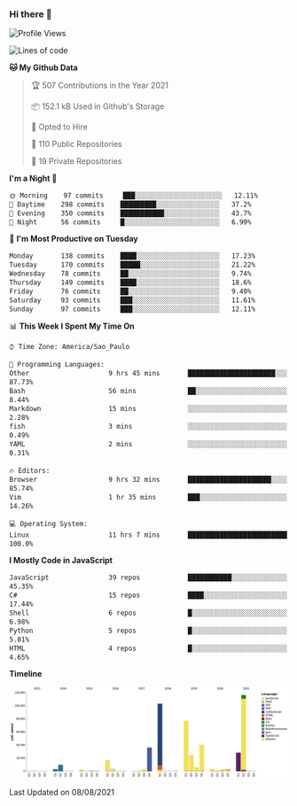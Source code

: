 ### Hi there 👋

<!--START_SECTION:waka-->
![Profile Views](http://img.shields.io/badge/Profile%20Views-30-blue)

![Lines of code](https://img.shields.io/badge/From%20Hello%20World%20I%27ve%20Written-485956%20lines%20of%20code-blue)

**🐱 My Github Data** 

> 🏆 507 Contributions in the Year 2021
 > 
> 📦 152.1 kB Used in Github's Storage 
 > 
> 💼 Opted to Hire
 > 
> 📜 110 Public Repositories 
 > 
> 🔑 19 Private Repositories  
 > 
**I'm a Night 🦉** 

```text
🌞 Morning    97 commits     ███░░░░░░░░░░░░░░░░░░░░░░   12.11% 
🌆 Daytime    298 commits    █████████░░░░░░░░░░░░░░░░   37.2% 
🌃 Evening    350 commits    ███████████░░░░░░░░░░░░░░   43.7% 
🌙 Night      56 commits     █░░░░░░░░░░░░░░░░░░░░░░░░   6.99%

```
📅 **I'm Most Productive on Tuesday** 

```text
Monday       138 commits    ████░░░░░░░░░░░░░░░░░░░░░   17.23% 
Tuesday      170 commits    █████░░░░░░░░░░░░░░░░░░░░   21.22% 
Wednesday    78 commits     ██░░░░░░░░░░░░░░░░░░░░░░░   9.74% 
Thursday     149 commits    ████░░░░░░░░░░░░░░░░░░░░░   18.6% 
Friday       76 commits     ██░░░░░░░░░░░░░░░░░░░░░░░   9.49% 
Saturday     93 commits     ███░░░░░░░░░░░░░░░░░░░░░░   11.61% 
Sunday       97 commits     ███░░░░░░░░░░░░░░░░░░░░░░   12.11%

```


📊 **This Week I Spent My Time On** 

```text
⌚︎ Time Zone: America/Sao_Paulo

💬 Programming Languages: 
Other                    9 hrs 45 mins       ██████████████████████░░░   87.73% 
Bash                     56 mins             ██░░░░░░░░░░░░░░░░░░░░░░░   8.44% 
Markdown                 15 mins             ░░░░░░░░░░░░░░░░░░░░░░░░░   2.28% 
fish                     3 mins              ░░░░░░░░░░░░░░░░░░░░░░░░░   0.49% 
YAML                     2 mins              ░░░░░░░░░░░░░░░░░░░░░░░░░   0.31%

🔥 Editors: 
Browser                  9 hrs 32 mins       █████████████████████░░░░   85.74% 
Vim                      1 hr 35 mins        ███░░░░░░░░░░░░░░░░░░░░░░   14.26%

💻 Operating System: 
Linux                    11 hrs 7 mins       █████████████████████████   100.0%

```

**I Mostly Code in JavaScript** 

```text
JavaScript               39 repos            ███████████░░░░░░░░░░░░░░   45.35% 
C#                       15 repos            ████░░░░░░░░░░░░░░░░░░░░░   17.44% 
Shell                    6 repos             █░░░░░░░░░░░░░░░░░░░░░░░░   6.98% 
Python                   5 repos             █░░░░░░░░░░░░░░░░░░░░░░░░   5.81% 
HTML                     4 repos             █░░░░░░░░░░░░░░░░░░░░░░░░   4.65%

```


**Timeline**

![Chart not found](https://raw.githubusercontent.com/jampow/jampow/master/charts/bar_graph.png) 


 Last Updated on 08/08/2021
<!--END_SECTION:waka-->
